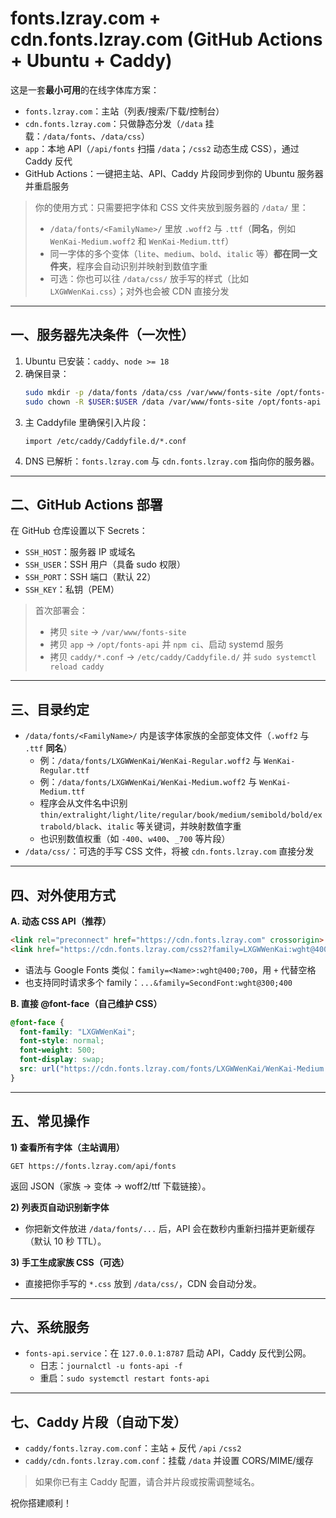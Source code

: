 # fonts.lzray.com + cdn.fonts.lzray.com (GitHub Actions + Ubuntu + Caddy)

这是一套**最小可用**的在线字体库方案：
- `fonts.lzray.com`：主站（列表/搜索/下载/控制台）
- `cdn.fonts.lzray.com`：只做静态分发（`/data` 挂载：`/data/fonts`、`/data/css`）
- `app`：本地 API（`/api/fonts` 扫描 `/data`；`/css2` 动态生成 CSS），通过 Caddy 反代
- GitHub Actions：一键把主站、API、Caddy 片段同步到你的 Ubuntu 服务器并重启服务

> 你的使用方式：只需要把字体和 CSS 文件夹放到服务器的 `/data/` 里：
> - `/data/fonts/<FamilyName>/` 里放 `.woff2` 与 `.ttf`（**同名**，例如 `WenKai-Medium.woff2` 和 `WenKai-Medium.ttf`）
> - 同一字体的多个变体（`lite`、`medium`、`bold`、`italic` 等）**都在同一文件夹**，程序会自动识别并映射到数值字重
> - 可选：你也可以往 `/data/css/` 放手写的样式（比如 `LXGWWenKai.css`）；对外也会被 CDN 直接分发

---

## 一、服务器先决条件（一次性）
1. Ubuntu 已安装：`caddy`、`node >= 18`
2. 确保目录：
   ```bash
   sudo mkdir -p /data/fonts /data/css /var/www/fonts-site /opt/fonts-api /etc/caddy/Caddyfile.d
   sudo chown -R $USER:$USER /data /var/www/fonts-site /opt/fonts-api
   ```
3. 主 Caddyfile 里确保引入片段：
   ```caddy
   import /etc/caddy/Caddyfile.d/*.conf
   ```
4. DNS 已解析：`fonts.lzray.com` 与 `cdn.fonts.lzray.com` 指向你的服务器。

---

## 二、GitHub Actions 部署
在 GitHub 仓库设置以下 Secrets：
- `SSH_HOST`：服务器 IP 或域名
- `SSH_USER`：SSH 用户（具备 sudo 权限）
- `SSH_PORT`：SSH 端口（默认 22）
- `SSH_KEY`：私钥（PEM）

> 首次部署会：
> - 拷贝 `site` → `/var/www/fonts-site`
> - 拷贝 `app` → `/opt/fonts-api` 并 `npm ci`、启动 systemd 服务
> - 拷贝 `caddy/*.conf` → `/etc/caddy/Caddyfile.d/` 并 `sudo systemctl reload caddy`

---

## 三、目录约定
- `/data/fonts/<FamilyName>/` 内是该字体家族的全部变体文件（`.woff2` 与 `.ttf` **同名**）
  - 例：`/data/fonts/LXGWWenKai/WenKai-Regular.woff2` 与 `WenKai-Regular.ttf`
  - 例：`/data/fonts/LXGWWenKai/WenKai-Medium.woff2` 与 `WenKai-Medium.ttf`
  - 程序会从文件名中识别 `thin/extralight/light/lite/regular/book/medium/semibold/bold/extrabold/black`、`italic` 等关键词，并映射数值字重
  - 也识别数值权重（如 `-400`、`w400`、`_700` 等片段）
- `/data/css/`：可选的手写 CSS 文件，将被 `cdn.fonts.lzray.com` 直接分发

---

## 四、对外使用方式
**A. 动态 CSS API（推荐）**
```html
<link rel="preconnect" href="https://cdn.fonts.lzray.com" crossorigin>
<link href="https://cdn.fonts.lzray.com/css2?family=LXGWWenKai:wght@400;500;700&display=swap" rel="stylesheet">
```
- 语法与 Google Fonts 类似：`family=<Name>:wght@400;700`，用 `+` 代替空格
- 也支持同时请求多个 family：`...&family=SecondFont:wght@300;400`

**B. 直接 @font-face（自己维护 CSS）**
```css
@font-face {
  font-family: "LXGWWenKai";
  font-style: normal;
  font-weight: 500;
  font-display: swap;
  src: url("https://cdn.fonts.lzray.com/fonts/LXGWWenKai/WenKai-Medium.woff2") format("woff2");
}
```

---

## 五、常见操作
**1) 查看所有字体（主站调用）**
```
GET https://fonts.lzray.com/api/fonts
```
返回 JSON（家族 → 变体 → woff2/ttf 下载链接）。

**2) 列表页自动识别新字体**
- 你把新文件放进 `/data/fonts/...` 后，API 会在数秒内重新扫描并更新缓存（默认 10 秒 TTL）。

**3) 手工生成家族 CSS（可选）**
- 直接把你手写的 `*.css` 放到 `/data/css/`，CDN 会自动分发。

---

## 六、系统服务
- `fonts-api.service`：在 `127.0.0.1:8787` 启动 API，Caddy 反代到公网。
  - 日志：`journalctl -u fonts-api -f`
  - 重启：`sudo systemctl restart fonts-api`

---

## 七、Caddy 片段（自动下发）
- `caddy/fonts.lzray.com.conf`：主站 + 反代 `/api` `/css2`
- `caddy/cdn.fonts.lzray.com.conf`：挂载 `/data` 并设置 CORS/MIME/缓存

> 如果你已有主 Caddy 配置，请合并片段或按需调整域名。

祝你搭建顺利！
